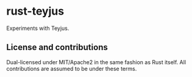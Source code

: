# rust-teyjus

Experiments with Teyjus.

## License and contributions

Dual-licensed under MIT/Apache2 in the same fashion as Rust itself.
All contributions are assumed to be under these terms.
